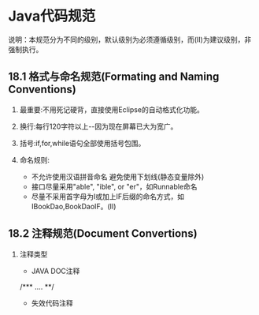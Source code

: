 # Java代码规范

说明：本规范分为不同的级别，默认级别为必须遵循级别，而(II)为建议级别，非强制执行。

## 18.1 格式与命名规范(Formating and Naming Conventions)

1. 最重要:不用死记硬背，直接使用Eclipse的自动格式化功能。
2. 换行:每行120字符以上--因为现在屏幕已大为宽广。
3. 括号:if,for,while语句全部使用括号包围。
4. 命名规则:
    
    * 不允许使用汉语拼音命名 避免使用下划线(静态变量除外)
    * 接口尽量采用"able", "ible", or "er"，如Runnable命名
    * 尽量不采用首字母为I或加上IF后缀的命名方式，如IBookDao,BookDaoIF。(II)

## 18.2 注释规范(Document Convertions)

1. 注释类型

    * JAVA DOC注释
    
    /\*\*\* .... **/
    
    * 失效代码注释
    
    
    